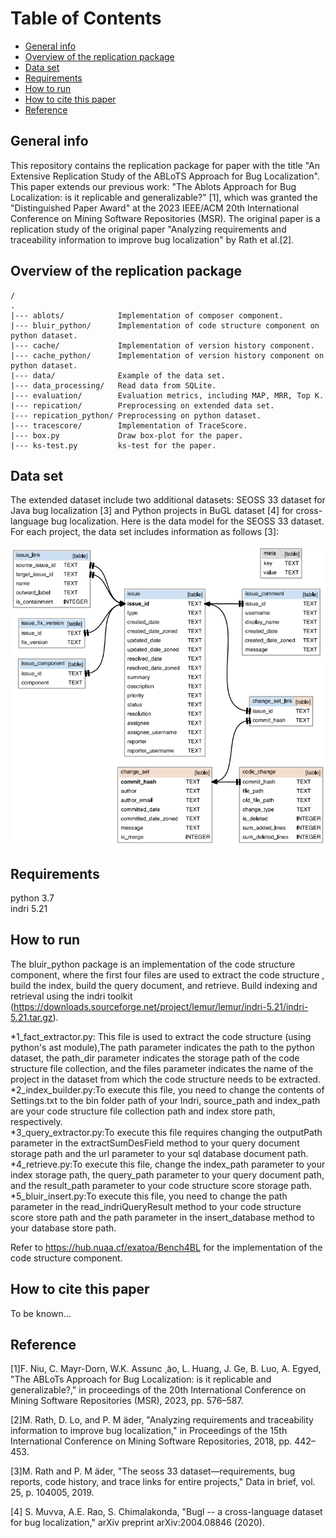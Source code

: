 # Table of Contents

* [General info](#1)
* [Overview of the replication package](#7)
* [Data set](#2)
* [Requirements](#3)
* [How to run](#4)
* [How to cite this paper](#5)
* [Reference](#6)

<h2 id="1"> General info </h2>
This repository contains the replication package for paper with the title "An Extensive Replication Study of the ABLoTS Approach for Bug Localization". This paper extends our previous work: "The Ablots Approach for Bug Localization: is it replicable and generalizable?" [1], which was granted the "Distinguished Paper Award" at the 2023 IEEE/ACM 20th International Conference on Mining Software Repositories (MSR). 
The original paper is a replication study of the original paper "Analyzing requirements and traceability information to improve bug localization" by Rath et al.[2].


<h2 id="7"> Overview of the replication package </h2>

    /
    .
    |--- ablots/            Implementation of composer component.	
    |--- bluir_python/      Implementation of code structure component on python dataset.
    |--- cache/             Implementation of version history component.
    |--- cache_python/      Implementation of version history component on python dataset.
    |--- data/              Example of the data set.
    |--- data_processing/   Read data from SQLite.
    |--- evaluation/        Evaluation metrics, including MAP, MRR, Top K.
    |--- repication/        Preprocessing on extended data set.
    |--- repication_python/ Preprocessing on python dataset.
    |--- tracescore/        Implementation of TraceScore.
    |--- box.py             Draw box-plot for the paper.
    |--- ks-test.py         ks-test for the paper.

<h2 id="2"> Data set </h2>
The extended dataset include two additional datasets: SEOSS 33 dataset for Java bug localization [3] and Python projects in BuGL dataset [4] for cross-language bug localization.
Here is the data model for the SEOSS 33 dataset. For each project, the data set includes information as follows [3]:

![avatar](dataset.png)

<h2 id="3"> Requirements </h2>
python 3.7  <br>   
indri 5.21

<h2 id="4"> How to run </h2>

The bluir_python package is an implementation of the code structure component, where the first four files are used to extract the code structure , build the index, build the query document, and retrieve. Build indexing and retrieval using the indri toolkit (https://downloads.sourceforge.net/project/lemur/lemur/indri-5.21/indri-5.21.tar.gz).

*1_fact_extractor.py: This file is used to extract the code structure (using python's ast module),The path parameter indicates the path to the python dataset, the path_dir parameter indicates the storage path of the code structure file collection, and the files parameter indicates the name of the project in the dataset from which the code structure needs to be extracted.<br>
*2_index_builder.py:To execute this file, you need to change the contents of Settings.txt to the bin folder path of your Indri, source_path and index_path are your code structure file collection path and index store path, respectively.<br>
*3_query_extractor.py:To execute this file requires changing the outputPath parameter in the extractSumDesField method to your query document storage path and the url parameter to your sql database document path.<br>
*4_retrieve.py:To execute this file, change the index_path parameter to your index storage path, the query_path parameter to your query document path, and the result_path parameter to your code structure score storage path.<br>
*5_bluir_insert.py:To execute this file, you need to change the path parameter in the read_indriQueryResult method to your code structure score store path and the path parameter in the insert_database method to your database store path.<br>

Refer to https://hub.nuaa.cf/exatoa/Bench4BL for the implementation of the code structure component.
<h2 id="5"> How to  cite this paper </h2>

To be known...

<h2 id="6">Reference</h2>

[1]F. Niu, C. Mayr-Dorn, W.K. Assunc ̧ ̃ao, L. Huang, J. Ge, B. Luo, A. Egyed,
"The ABLoTs Approach for Bug Localization: is it replicable and generalizable?," 
in proceedings of the 20th International Conference on Mining Software 
Repositories (MSR), 2023, pp. 576–587.

[2]M. Rath, D. Lo, and P. M ̈ader, "Analyzing requirements and traceability
information to improve bug localization," in Proceedings of the 15th
International Conference on Mining Software Repositories, 2018, pp.
442–453.

[3]M. Rath and P. M ̈ader, "The seoss 33 dataset—requirements, bug reports,
code history, and trace links for entire projects," Data in brief, vol. 25,
p. 104005, 2019.

[4] S. Muvva, A.E. Rao, S. Chimalakonda, "Bugl -- a cross-language dataset for bug localization," arXiv preprint arXiv:2004.08846 (2020).
